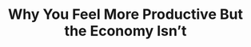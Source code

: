 ---
categories: ['podcasts', 'all_articles']
provider_display: "www.wnyc.org"
provider_name: "Note to Self"
favicon_url: "http://media.wnyc.org/static/img/favicon_wnyc.ico"
title: "Why You Feel More Productive But the Economy Isn’t"
published: "2016-03-09T00:00:00"
source: http://www.wnyc.org/story/you-work-harder-why/
raw_source: http://www.podtrac.com/pts/redirect.mp3/audio.wnyc.org/notetoself/notetoself030916_cms582468_pod.mp3
thumbnail: http://discover.pocketcasts.com/discover/images/400/dc0f58f0-e3b7-012f-94fb-723c91aeae46.jpg
---